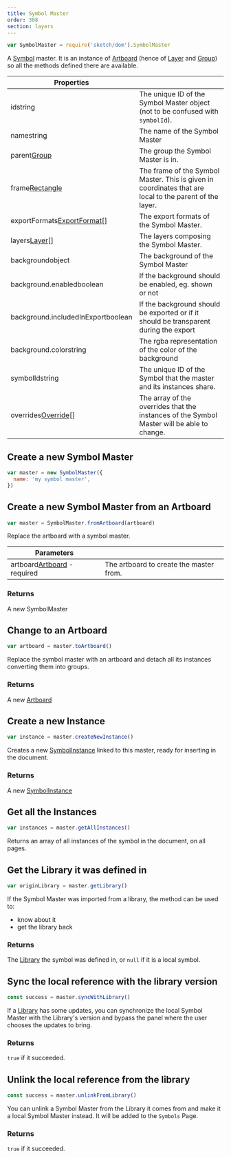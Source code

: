 ```yaml
---
title: Symbol Master
order: 308
section: layers
---
```


```javascript
var SymbolMaster = require('sketch/dom').SymbolMaster
```

A [Symbol](https://www.sketchapp.com/docs/symbols/) master. It is an instance of [Artboard](#artboard) (hence of [Layer](#layer) and [Group](#group)) so all the methods defined there are available.

| Properties                                                                 |                                                                                                         |
| -------------------------------------------------------------------------- | ------------------------------------------------------------------------------------------------------- |
| id<span class="arg-type">string</span>                                     | The unique ID of the Symbol Master object (not to be confused with `symbolId`).                         |
| name<span class="arg-type">string</span>                                   | The name of the Symbol Master                                                                           |
| parent<span class="arg-type">[Group](#group)</span>                        | The group the Symbol Master is in.                                                                      |
| frame<span class="arg-type">[Rectangle](#rectangle)</span>                 | The frame of the Symbol Master. This is given in coordinates that are local to the parent of the layer. |
| exportFormats<span class="arg-type">[ExportFormat](#exportformat)[]</span> | The export formats of the Symbol Master.                                                                |
| layers<span class="arg-type">[Layer](#layer)[]</span>                      | The layers composing the Symbol Master.                                                                 |
| background<span class="arg-type">object</span>                             | The background of the Symbol Master                                                                     |
| background.enabled<span class="arg-type">boolean</span>                    | If the background should be enabled, eg. shown or not                                                   |
| background.includedInExport<span class="arg-type">boolean</span>           | If the background should be exported or if it should be transparent during the export                   |
| background.color<span class="arg-type">string</span>                       | The rgba representation of the color of the background                                                  |
| symbolId<span class="arg-type">string</span>                               | The unique ID of the Symbol that the master and its instances share.                                    |
| overrides<span class="arg-type">[Override](#symbol-override)[]</span>      | The array of the overrides that the instances of the Symbol Master will be able to change.              |

## Create a new Symbol Master

```javascript
var master = new SymbolMaster({
  name: 'my symbol master',
})
```

## Create a new Symbol Master from an Artboard

```javascript
var master = SymbolMaster.fromArtboard(artboard)
```

Replace the artboard with a symbol master.

| Parameters                                                             |                                         |
| ---------------------------------------------------------------------- | --------------------------------------- |
| artboard<span class="arg-type">[Artboard](#artboard) - required</span> | The artboard to create the master from. |

### Returns

A new SymbolMaster

## Change to an Artboard

```javascript
var artboard = master.toArtboard()
```

Replace the symbol master with an artboard and detach all its instances converting them into groups.

### Returns

A new [Artboard](#artboard)

## Create a new Instance

```javascript
var instance = master.createNewInstance()
```

Creates a new [SymbolInstance](#symbol-instance) linked to this master, ready for inserting in the document.

### Returns

A new [SymbolInstance](#symbol-instance)

## Get all the Instances

```javascript
var instances = master.getAllInstances()
```

Returns an array of all instances of the symbol in the document, on all pages.

## Get the Library it was defined in

```javascript
var originLibrary = master.getLibrary()
```

If the Symbol Master was imported from a library, the method can be used to:

- know about it
- get the library back

### Returns

The [Library](#library) the symbol was defined in, or `null` if it is a local symbol.

## Sync the local reference with the library version

```javascript
const success = master.syncWithLibrary()
```

If a [Library](#library) has some updates, you can synchronize the local Symbol Master with the Library's version and bypass the panel where the user chooses the updates to bring.

### Returns

`true` if it succeeded.

## Unlink the local reference from the library

```javascript
const success = master.unlinkFromLibrary()
```

You can unlink a Symbol Master from the Library it comes from and make it a local Symbol Master instead. It will be added to the `Symbols` Page.

### Returns

`true` if it succeeded.
